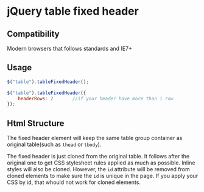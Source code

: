 # jQuery table fixed header

## Compatibility
Modern browsers that follows standards and IE7+

## Usage
``` javascript
$("table").tableFixedHeader();
```

``` javascript
$("table").tableFixedHeader({
	headerRows: 2		//if your header have more than 1 row
});
```

## Html Structure
The fixed header element will keep the same table group container as original table(such as `thead` or `tbody`).

The fixed header is just cloned from the original table. It follows after the original one to get CSS stylesheet rules applied as much as possible. Inline styles will also be cloned. However, the `id` attribute will be removed from cloned elements to make sure the `id` is unique in the page. If you apply your CSS by id, that whould not work for cloned elements.
